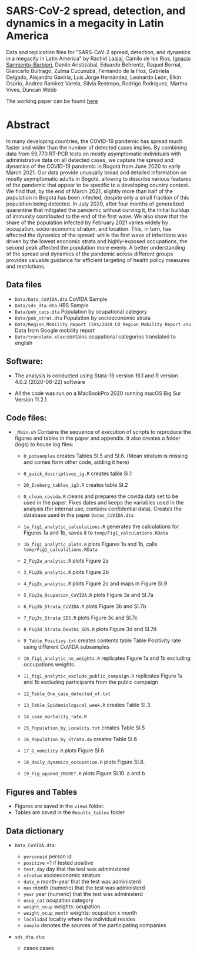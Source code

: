 # SARS-CoV-2 spread, detection, and dynamics in a megacity in Latin America

Data and replication files for "SARS-CoV-2 spread, detection, and dynamics in a megacity in Latin America" by  Rachid Laajaj, Camilo de los Rios, [Ignacio Sarmiento-Barbieri](https://ignaciomsarmiento.github.io), Danilo Aristizabal, Eduardo Behrentz, Raquel Bernal, Giancarlo Buitrago, Zulma Cucunubá, Fernando de la Hoz, Gabriela Delgado, Alejandro Gaviria, Luis Jorge Hernández, Leonardo León, Elkin Osorio, Andrea Ramírez Varela, Silvia Restrepo, Rodrigo Rodríguez, Martha Vives, Duncan Webb

The working paper can be found [here](https://repositorio.uniandes.edu.co/handle/1992/49763)

# Abstract

In many developing countries, the COVID-19 pandemic has spread much faster and wider than the number of detected cases implies. By combining data from 59,770 RT-PCR tests on mostly asymptomatic individuals with administrative data on all detected cases, we capture the spread and dynamics of the COVID-19 pandemic in Bogotá from June 2020 to early March 2021. Our data provide unusually broad and detailed information on mostly asymptomatic adults in Bogotá, allowing to describe various features of the pandemic that appear to be specific to a developing country context. We find that, by the end of March 2021, slightly more than half of the population in Bogotá has been infected, despite only a small fraction of this population being detected. In July 2020, after four months of generalized quarantine that mitigated the pandemic without curving it, the initial buildup of immunity contributed to the end of the first wave. We also show that the share of the population infected by February 2021 varies widely by occupation, socio-economic stratum, and location. This, in turn, has affected the dynamics of the spread: while the first wave of infections was driven by the lowest economic strata and highly-exposed occupations, the second peak affected the population more evenly. A better understanding of the spread and dynamics of the pandemic across different groups provides valuable guidance for efficient targeting of health policy measures and restrictions. 



## Data files

- `Data/Data_CoVIDA.dta` CoVIDA Sample
- `Data/sds_dta.dta`     HBS Sample
- `Data/pob_cats.dta`    Population by ocupational category
- `Data/pob_strat.dta`   Population by socioeconomic strata
- `Data/Region_Mobility_Report_CSVs/2020_CO_Region_Mobility_Report.csv` Data from Google mobility report
- `Data/translate.xlsx`  contains ocupational categories translated to english

## Software:

- The analysis is conducted using Stata-16 version 16.1 and R version 4.0.2 (2020-06-22) software

- All the code was run on a MacBookPro 2020 running macOS Big Sur Version 11.2.1

## Code files:

- `_Main.sh` Contains the sequence of execution of scripts to reproduce the figures and tables in the paper and appendix. It also creates a folder (logs) to house  log files: 

	

	- `0_pobsamples` creates Tables SI.5 and SI.6. (Mean stratum is missing and comes form other code, adding it here)
	- `0_quick_descriptives_ig.R` creates table SI.1
	- `20_Iceberg_tables_ig3.R` creates table SI.2
	
	- `0_clean_covida.R` cleans and prepares the covida data set to be used in the paper. Fixes dates and keeps the variables used in the analysis (for internal use, contains confidential data). Creates the database used in the paper `Datos_CoVIDA.dta`
	- `1a_fig1_analytic_calculations.R` generates the calculations for Figures 1a and 1b, saves it to `temp/Fig1_calculations.RData`
	- `1b_fig1_analytic_plots.R` plots  Figures 1a and 1b, calls `temp/Fig1_calculations.RData`
	- `2_Fig2a_analytic.R` plots Figure 2a
	- `3_Fig2b_analytic.R` plots Figure 2b
	- `4_Fig2c_analytic.R` plots Figure 2c and maps in Figure SI.9
	- `5_Fig3a_Ocupation_CoVIDA.R` plots Figure 3a and SI.7a
	- `6_Fig3b_Strata_CoVIDA.R` plots Figure 3b and SI.7b
	- `7_Fig3c_Strata_SDS.R` plots Figure 3c and SI.7c
	- `8_Fig3d_Strata_Deaths_SDS.R` plots Figure 3d and SI.7d
	- `9_Table_Positivy.txt` creates contents table Table Positivity rate using different CoVIDA subsamples
	- `10_fig1_analytic_no_weights.R` replicates Figure 1a and 1b excluding occupations weights.
	- `11_fig1_analytic_exclude_public_campaign.R` replicates Figure 1a and 1b excluding participants from the public campaign
	- `12_Table_One_case_detected_of.txt`
	- `13_Table_Epidemiological_week.R` creates Table SI.3. 
	- `14_case_mortality_rate.R`
	- `15_Population_by_Locality.txt` creates  Table SI.5
	- `16_Population_by_Strata.do` creates  Table SI.6
	- `17_G_mobility.R` plots Figure SI.6
	- `18_daily_dynamics_occupation.R` plots Figure SI.8.
	- `19_Fig_append_INSDET.R` plots Figure SI.10. a and b


## Figures and Tables

- Figures are saved in the `views` folder. 
- Tables are saved in the `Results_tables` folder




 
## Data dictionary

- `Data_CoVIDA.dta`:
	- `personaid`												  person id
	- `positive`                                                  =1 if tested positive
	- `test_day`                                                  day that the test was administered
	- `stratum`													  socioeconomic stratum
	- `date_m`													  month-year that the test was administerd
	- `mes`														  month (numeric) that the test was administerd
	- `year`													  year (numeric) that the test was administerd
	- `ocup_cat`												  ocupation category
	- `weight_ocup`												  weights: ocupation 
	- `weight_ocup_month`									      weights: ocupation x month
	- `localidad`												  locality where the individual resides
	- `sample`													  denotes the sources of the participating companies

- `sds_dta.dta`:

	- casos                                                                           cases
	

